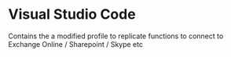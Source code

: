 # Visual Studio Code

Contains the a modified profile to replicate functions to connect to Exchange Online / Sharepoint / Skype etc